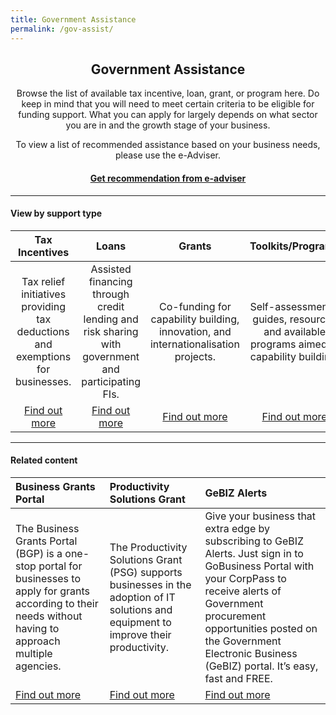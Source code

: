 ```yaml
---
title: Government Assistance
permalink: /gov-assist/
---
```


<center><h2>Government Assistance</h2>

<p>Browse the list of available tax incentive, loan, grant, or program here. Do keep in mind that you will need to meet certain criteria to be eligible for funding support. What you can apply for largely depends on what sector you are in and the growth stage of your business.</p> 

<p>To view a list of recommended assistance based on your business needs, please use the e-Adviser.</p>

<a href="https://ea-staging.l1t.molb.gov.sg/#/" target="_blank"><h4>Get recommendation from e-adviser</h4></a></center>

***

#### View by support type

| Tax Incentives | Loans | Grants | Toolkits/Programs | 
| :-: | :-: | :-: | :-: |
|Tax relief initiatives providing tax deductions and exemptions for businesses.|Assisted financing through credit lending and risk sharing with government and participating FIs.|Co-funding for capability building, innovation, and internationalisation projects.|Self-assessments, guides, resources and available programs aimed at capability building.|
|[Find out more](/gov-assist/tax-incentives/)|[Find out more](/gov-assist/loans/)|[Find out more](/gov-assist/grants/)|[Find out more](/gov-assist/toolkits-programs/)|

***

#### Related content

|Business Grants Portal| Productivity Solutions Grant|GeBIZ Alerts|
|:--- |:--- |:---|
|The Business Grants Portal (BGP) is a one-stop portal for businesses to apply for grants according to their needs without having to approach multiple agencies.|The Productivity Solutions Grant (PSG) supports businesses in the adoption of IT solutions and equipment to improve their productivity.|Give your business that extra edge by subscribing to GeBIZ Alerts. Just sign in to GoBusiness Portal with your CorpPass to receive alerts of Government procurement opportunities posted on the Government Electronic Business (GeBIZ) portal. It’s easy, fast and FREE.|
|[Find out more](/business-grants-portal/)|[Find out more](/psg/)|[Find out more](/gebiz-alerts/)|

